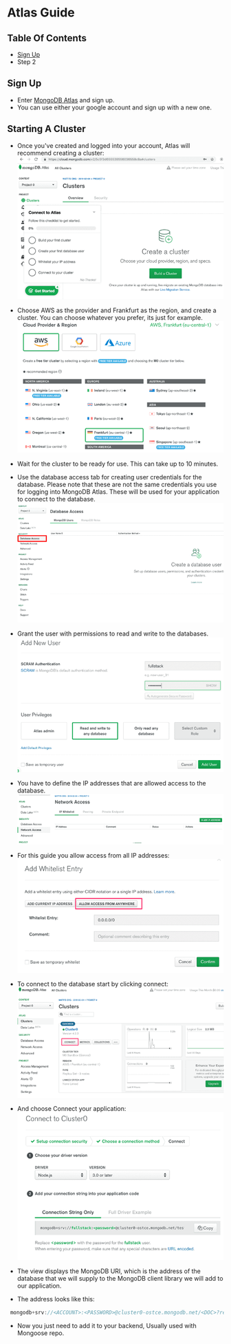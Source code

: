# Atlas Guide

## Table Of Contents
* [Sign Up](#Sign%20Up)
* Step 2

## Sign Up
* Enter [MongoDB Atlas](https://www.mongodb.com/cloud/atlas) and sign up.
* You can use either your google account and sign up with a new one.

## Starting A Cluster
* Once you've created and logged into your account, Atlas will recommend creating a cluster: ![start](files/57.png)

* Choose AWS as the provider and Frankfurt as the region, and create a cluster.
You can choose whatever you prefer, its just for example.
![set up](files/58.png)

* Wait for the cluster to be ready for use. This can take up to 10 minutes.

* Use the database access tab for creating user credentials for the database. Please note that these are not the same credentials you use for logging into MongoDB Atlas. These will be used for your application to connect to the database.
![create user](files/59.png)

* Grant the user with permissions to read and write to the databases.
![permissions](files/60.png)

* You have to define the IP addresses that are allowed access to the database.
![permissions](files/61ea.png)

* For this guide you allow access from all IP addresses:
![all-ip](files/62.png)

* To connect to the database start by clicking connect:
![connect](files/63ea.png)

* And choose Connect your application:
![connect](files/64ea.png)

* The view displays the MongoDB URI, which is the address of the database that we will supply to the MongoDB client library we will add to our application.

* The address looks like this:
``` Javascript
 mongodb+srv://<ACCOUNT>:<PASSWORD>@cluster0-ostce.mongodb.net/<DOC>?retryWrites=true 

```
* Now you just need to add it to your backend, Usually used with Mongoose repo.
